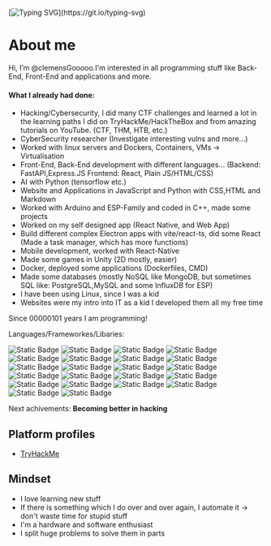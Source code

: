  [![Typing SVG](https://readme-typing-svg.demolab.com?font=Fira+Code&duration=3000&pause=1000&color=008B18&random=false&width=610&separator=%3C&lines=%24+whoami%3C%3E+I'm+a+German+student%3C%3E+I'm+interested+in+anything+connected+with+IT%3C%3E+In+German+we+say+%22Informationstechnik%22+-;)](https://git.io/typing-svg) 
 
# About me

Hi, I’m @clemensGooooo.I'm interested in all programming stuff like Back-End, Front-End and applications and more.

#### What I already had done:
- Hacking/Cybersecurity, I did many CTF challenges and learned a lot in the learning paths I did on TryHackMe/HackTheBox and from amazing tutorials on YouTube. (CTF, THM, HTB, etc.)
- CyberSecurity researcher (Investigate interesting vulns and more...)
- Worked with linux servers and Dockers, Containers, VMs -> Virtualisation
- Front-End, Back-End development with different languages... (Backend: FastAPI,Express.JS Frontend: React, Plain JS/HTML/CSS)
- AI with Python (tensorflow etc.)
- Website and Applications in JavaScript and Python with CSS,HTML and Markdown
- Worked with Arduino and ESP-Family and coded in C++, made some projects
- Worked on my self designed app (React Native, and Web App)
- Build different complex Electron apps with vite/react-ts, did some React (Made a task manager, which has more functions)
- Mobile development, worked with React-Native
- Made some games in Unity (2D mostly, easier)
- Docker, deployed some applications (Dockerfiles, CMD)
- Made some databases (mostly NoSQL like MongoDB, but sometimes SQL like: PostgreSQL,MySQL and some InfluxDB for ESP) 
- I have been using Linux, since I was a kid
- Websites were my intro into IT as a kid I developed them all my free time

Since 00000101 years I am programming!

Languages/Frameworkes/Libaries:

![Static Badge](https://img.shields.io/badge/%3C%2F%3E-Java_Script-red?style=flat&logo=javascript)
![Static Badge](https://img.shields.io/badge/%3C%2F%3E-Python-yellow?style=flat&logo=python&logoColor=yellow)
![Static Badge](https://img.shields.io/badge/%3C%2F%3E-C-white?style=flat&logo=c&logoColor=lightblue)
![Static Badge](https://img.shields.io/badge/%3C%2F%3E-C%2B%2B-purple?style=flat&logo=C%2B%2B&logoColor=lightblue)
![Static Badge](https://img.shields.io/badge/Markdown-purple?style=flat&logo=markdown&logoColor=lightblue)
![Static Badge](https://img.shields.io/badge/CSS-green?style=flat&logo=css3)
![Static Badge](https://img.shields.io/badge/HTML-darkblue?style=flat&logo=html5)
![Static Badge](https://img.shields.io/badge/%3C%2F%3E-TypeScript-blue?style=flat&logo=typescript)
![Static Badge](https://img.shields.io/badge/%3C%2F%3E-Node.JS-darkgreen?style=flat&logo=node.js)
![Static Badge](https://img.shields.io/badge/SQL-olive)
![Static Badge](https://img.shields.io/badge/%3C%2F%3E-React-dodgerblue?logo=react)
![Static Badge](https://img.shields.io/badge/%3C%2F%3E-Arduino-white?logo=arduino)
![Static Badge](https://img.shields.io/badge/JSON-yellow?logo=json)
![Static Badge](https://img.shields.io/badge/Express-lightgreen)
![Static Badge](https://img.shields.io/badge/Flask-grey?logo=flask)
![Static Badge](https://img.shields.io/badge/Tensorflow-orange?logo=tensorflow&logoColor=white)
![Static Badge](https://img.shields.io/badge/numpy-olive?logo=numpy&logoColor=white)
![Static Badge](https://img.shields.io/badge/numpy-cyan?logo=pandas&logoColor=black)
![Static Badge](https://img.shields.io/badge/mongoose-darkgreen?logo=mongoose)
![Static Badge](https://img.shields.io/badge/Unix-darkred?logo=linux&logoColor=white)
![Static Badge](https://img.shields.io/badge/Bash_Scripting-gold)
![Static Badge](https://img.shields.io/badge/Regex-slateblue)

Next achivements:
**Becoming better in hacking**

## Platform profiles

- [TryHackMe](https://tryhackme.com/p/cle.hack)

## Mindset

- I love learning new stuff
- If there is something which I do over and over again, I automate it -> don't waste time for stupid stuff
- I'm a hardware and software enthusiast
- I split huge problems to solve them in parts

 
